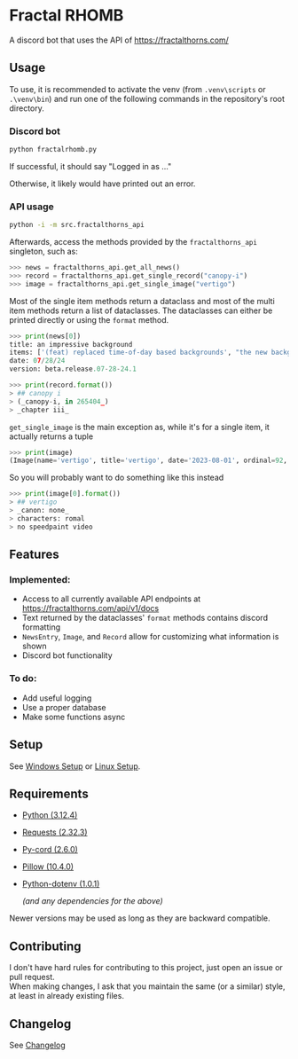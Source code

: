 # Fractal RHOMB

A discord bot that uses the API of https://fractalthorns.com/

## Usage

To use, it is recommended to activate the venv (from `.venv\scripts` or `.\venv\bin`) and run one of the following commands in the repository's root directory.

### Discord bot

```bat
python fractalrhomb.py
```

If successful, it should say "Logged in as ..."

Otherwise, it likely would have printed out an error.

### API usage

```bat
python -i -m src.fractalthorns_api
```

Afterwards, access the methods provided by the `fractalthorns_api` singleton, such as:

```py
>>> news = fractalthorns_api.get_all_news()
>>> record = fractalthorns_api.get_single_record("canopy-i")
>>> image = fractalthorns_api.get_single_image("vertigo")
```

Most of the single item methods return a dataclass and most of the multi item methods return a list of dataclasses. The dataclasses can either be printed directly or using the `format` method.

```py
>>> print(news[0])
title: an impressive background
items: ['(feat) replaced time-of-day based backgrounds', "the new backgrounds change color depending on the page you're on, and the image switches every day of the week", 'highly experimental, might delete later', '(feat) added a "primary_color" and "secondary_color" field to image objects from the api']
date: 07/28/24
version: beta.release.07-28-24.1
```

```py
>>> print(record.format())
> ## canopy i
> (_canopy-i, in 265404_)
> _chapter iii_
```

`get_single_image` is the main exception as, while it's for a single item, it actually returns a tuple

```py
>>> print(image)
(Image(name='vertigo', title='vertigo', date='2023-08-01', ordinal=92, image_url='https://fractalthorns.com/serve/image/vertigo', thumb_url='https://fractalthorns.com/serve/thumb/vertigo', canon=None, has_description=False, characters=['romal'], speedpaint_video_url=None, primary_color='#f23487', secondary_color='#9d2e9d'), (<PIL.PngImagePlugin.PngImageFile image mode=RGBA size=768x1024 at 0x1EC9C148920>, <PIL.PngImagePlugin.PngImageFile image mode=RGBA size=300x60 at 0x1EC9C148950>))
```

So you will probably want to do something like this instead

```py
>>> print(image[0].format())
> ## vertigo
> _canon: none_
> characters: romal
> no speedpaint video
```

## Features

### Implemented:

- Access to all currently available API endpoints at https://fractalthorns.com/api/v1/docs
- Text returned by the dataclasses' `format` methods contains discord formatting
- `NewsEntry`, `Image`, and `Record` allow for customizing what information is shown
- Discord bot functionality

### To do:

- Add useful logging
- Use a proper database
- Make some functions async

## Setup

See [Windows Setup](https://github.com/McAwesome123/fractal-rhomb/wiki/Windows-Setup) or [Linux Setup](https://github.com/McAwesome123/fractal-rhomb/wiki/Linux-Setup).

## Requirements

- [Python (3.12.4)](https://www.python.org/downloads/)
- [Requests (2.32.3)](https://pypi.org/project/requests/2.32.3/)
- [Py-cord (2.6.0)](https://pypi.org/project/py-cord/2.6.0/)
- [Pillow (10.4.0)](https://pypi.org/project/pillow/10.4.0/)
- [Python-dotenv (1.0.1)](https://pypi.org/project/python-dotenv/1.0.1/)

	_(and any dependencies for the above)_

Newer versions may be used as long as they are backward compatible.

## Contributing

I don't have hard rules for contributing to this project, just open an issue or pull request.\
When making changes, I ask that you maintain the same (or a similar) style, at least in already existing files.

## Changelog

See [Changelog](CHANGELOG.md)
